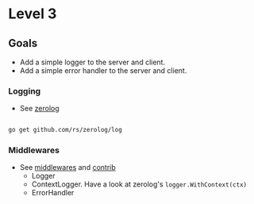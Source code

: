 # Level 3


## Goals

- Add a simple logger to the server and client.
- Add a simple error handler to the server and client.

### Logging 

- See [zerolog](https://github.com/rs/zerolog)

```bash

go get github.com/rs/zerolog/log

```

### Middlewares

- See [middlewares](https://docs.gofiber.io/category/-middleware/) and [contrib](https://docs.gofiber.io/contrib/)
    - Logger
    - ContextLogger. Have a look at zerolog's `logger.WithContext(ctx)`
    - ErrorHandler